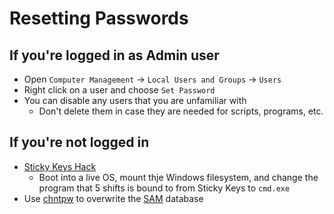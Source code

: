 # Resetting Passwords

## If you're logged in as Admin user

- Open `Computer Management` -> `Local Users and Groups` -> `Users`
- Right click on a user and choose `Set Password`
- You can disable any users that you are unfamiliar with
  - Don't delete them in case they are needed for scripts, programs, etc.

## If you're not logged in

- [Sticky Keys Hack](https://fossbytes.com/sticky-key-feature-and-reset-windows-password-using-cmd/)
  - Boot into a live OS, mount thje Windows filesystem, and change the program that 5 shifts is bound to from Sticky Keys to `cmd.exe`
- Use [chntpw](https://en.wikipedia.org/wiki/Chntpw) to overwrite the [SAM](https://en.wikipedia.org/wiki/Security_Account_Manager) database

